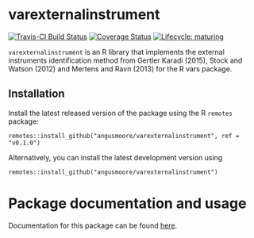 # varexternalinstrument

<!-- badges: start -->
[![Travis-CI Build Status](https://travis-ci.org/angusmoore/varexternalinstrument.svg?branch=master)](https://travis-ci.org/angusmoore/varexternalinstrument)
[![Coverage Status](https://coveralls.io/repos/github/angusmoore/varexternalinstrument/badge.svg?branch=master)](https://coveralls.io/github/angusmoore/varexternalinstrument?branch=master)
[![Lifecycle:
maturing](https://img.shields.io/badge/lifecycle-experimental-orange.svg)](https://www.tidyverse.org/lifecycle/#experimental)
<!-- badges: end -->

`varexternalinstrument` is an R library that implements the external instruments identification method from Gertler Karadi (2015), Stock and Watson (2012) and Mertens and Ravn (2013) for the R vars package.

## Installation

Install the latest released version of the package using the R `remotes` package:
```
remotes::install_github("angusmoore/varexternalinstrument", ref = "v0.1.0")
```

Alternatively, you can install the latest development version using
```
remotes::install_github("angusmoore/varexternalinstrument")
```

# Package documentation and usage

Documentation for this package can be found [here](https://angusmoore.github.io/varexternalinstrument/).
